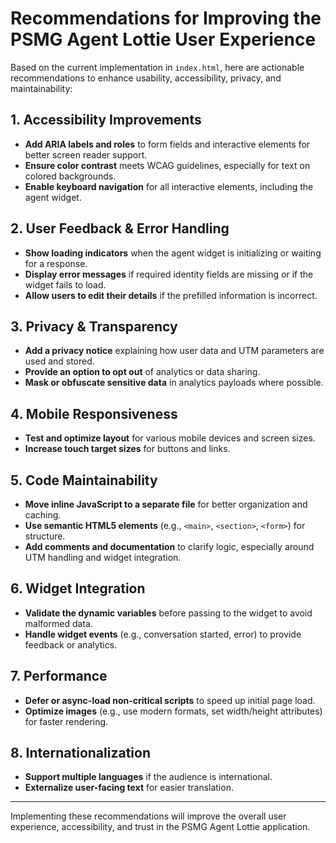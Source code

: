 # Recommendations for Improving the PSMG Agent Lottie User Experience

Based on the current implementation in `index.html`, here are actionable recommendations to enhance usability, accessibility, privacy, and maintainability:

## 1. Accessibility Improvements
- **Add ARIA labels and roles** to form fields and interactive elements for better screen reader support.
- **Ensure color contrast** meets WCAG guidelines, especially for text on colored backgrounds.
- **Enable keyboard navigation** for all interactive elements, including the agent widget.

## 2. User Feedback & Error Handling
- **Show loading indicators** when the agent widget is initializing or waiting for a response.
- **Display error messages** if required identity fields are missing or if the widget fails to load.
- **Allow users to edit their details** if the prefilled information is incorrect.

## 3. Privacy & Transparency
- **Add a privacy notice** explaining how user data and UTM parameters are used and stored.
- **Provide an option to opt out** of analytics or data sharing.
- **Mask or obfuscate sensitive data** in analytics payloads where possible.

## 4. Mobile Responsiveness
- **Test and optimize layout** for various mobile devices and screen sizes.
- **Increase touch target sizes** for buttons and links.

## 5. Code Maintainability
- **Move inline JavaScript to a separate file** for better organization and caching.
- **Use semantic HTML5 elements** (e.g., `<main>`, `<section>`, `<form>`) for structure.
- **Add comments and documentation** to clarify logic, especially around UTM handling and widget integration.

## 6. Widget Integration
- **Validate the dynamic variables** before passing to the widget to avoid malformed data.
- **Handle widget events** (e.g., conversation started, error) to provide feedback or analytics.

## 7. Performance
- **Defer or async-load non-critical scripts** to speed up initial page load.
- **Optimize images** (e.g., use modern formats, set width/height attributes) for faster rendering.

## 8. Internationalization
- **Support multiple languages** if the audience is international.
- **Externalize user-facing text** for easier translation.

---
Implementing these recommendations will improve the overall user experience, accessibility, and trust in the PSMG Agent Lottie application.
